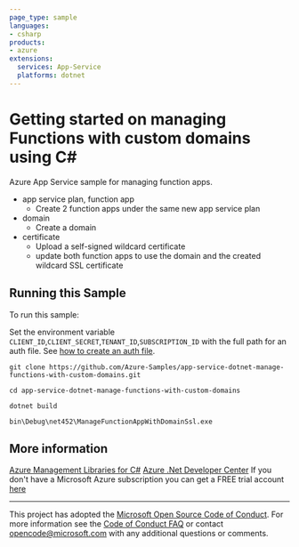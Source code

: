 ```yaml
---
page_type: sample
languages:
- csharp
products:
- azure
extensions:
  services: App-Service
  platforms: dotnet
---
```


# Getting started on managing Functions with custom domains using C# #

 Azure App Service sample for managing function apps.
  - app service plan, function app
    - Create 2 function apps under the same new app service plan
  - domain
    - Create a domain
  - certificate
    - Upload a self-signed wildcard certificate
    - update both function apps to use the domain and the created wildcard SSL certificate


## Running this Sample ##

To run this sample:

Set the environment variable `CLIENT_ID`,`CLIENT_SECRET`,`TENANT_ID`,`SUBSCRIPTION_ID` with the full path for an auth file. See [how to create an auth file](https://github.com/Azure/azure-libraries-for-net/blob/master/AUTH.md).

    git clone https://github.com/Azure-Samples/app-service-dotnet-manage-functions-with-custom-domains.git

    cd app-service-dotnet-manage-functions-with-custom-domains

    dotnet build

    bin\Debug\net452\ManageFunctionAppWithDomainSsl.exe

## More information ##

[Azure Management Libraries for C#](https://github.com/Azure/azure-sdk-for-net/)
[Azure .Net Developer Center](https://azure.microsoft.com/en-us/develop/net/)
If you don't have a Microsoft Azure subscription you can get a FREE trial account [here](http://go.microsoft.com/fwlink/?LinkId=330212)

---

This project has adopted the [Microsoft Open Source Code of Conduct](https://opensource.microsoft.com/codeofconduct/). For more information see the [Code of Conduct FAQ](https://opensource.microsoft.com/codeofconduct/faq/) or contact [opencode@microsoft.com](mailto:opencode@microsoft.com) with any additional questions or comments.
